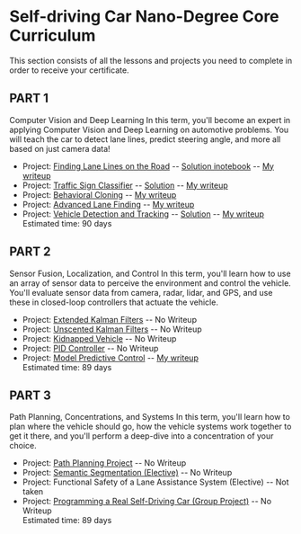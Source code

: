 # Self-driving Car Nano-Degree Core Curriculum
This section consists of all the lessons and projects you need to complete in order to receive your certificate.

## PART 1
Computer Vision and Deep Learning
In this term, you'll become an expert in applying Computer Vision and Deep Learning on automotive problems. You will teach the car to detect lane lines, predict steering angle, and more all based on just camera data!
  - Project: [Finding Lane Lines on the Road](https://github.com/jeffreylutz/Udacity-CarND-T1-P1-Lane-Lines) -- [Solution inotebook](https://github.com/jeffreylutz/Udacity-CarND-T1-P1-Lane-Lines/blob/master/P1.ipynb) -- [My writeup](https://github.com/jeffreylutz/Udacity-CarND-T1-P1-Lane-Lines/blob/master/CarND-LaneLines-P1_writeup.md)
  - Project: [Traffic Sign Classifier](https://github.com/jeffreylutz/Udacity-CarND-T1-P2-Traffic-Sign-Classifier) -- [Solution](https://github.com/jeffreylutz/Udacity-CarND-T1-P2-Traffic-Sign-Classifier/blob/master/Traffic_Sign_Classifier.ipynb) -- [My writeup](https://github.com/jeffreylutz/Udacity-CarND-T1-P2-Traffic-Sign-Classifier/blob/master/project_writeup.pdf)
  - Project: [Behavioral Cloning](https://github.com/jeffreylutz/Udacity-CarND-T1-P3-Behavioral-Cloning) -- [My writeup](https://github.com/jeffreylutz/Udacity-CarND-T1-P3-Behavioral-Cloning/blob/master/writeup.pdf)
  - Project: [Advanced Lane Finding](https://github.com/jeffreylutz/Udacity-CarND-T1-P4-Advanced-Lane-Lines) -- [My writeup](https://github.com/jeffreylutz/Udacity-CarND-T1-P4-Advanced-Lane-Lines/blob/master/project_writeup.pdf)
  - Project: [Vehicle Detection and Tracking](https://github.com/jeffreylutz/Udacity-CarND-T1-P5-Vehicle-Dectection) -- [Solution](https://github.com/jeffreylutz/Udacity-CarND-T1-P5-Vehicle-Dectection/blob/master/CarND-Vehicle-Detection.ipynb) -- [My writeup](https://github.com/jeffreylutz/Udacity-CarND-T1-P5-Vehicle-Dectection/blob/master/project_writeup.pdf)  
  Estimated time: 90 days

## PART 2
Sensor Fusion, Localization, and Control
In this term, you'll learn how to use an array of sensor data to perceive the environment and control the vehicle. You'll evaluate sensor data from camera, radar, lidar, and GPS, and use these in closed-loop controllers that actuate the vehicle.
  - Project: [Extended Kalman Filters](https://github.com/jeffreylutz/Udacity-CarND-T2-P1-Extended-Kalman-Filter) -- No Writeup
  - Project: [Unscented Kalman Filters](https://github.com/jeffreylutz/Udacity-CarND-T2-P2-Unscented-Kalman-Filter) -- No Writeup
  - Project: [Kidnapped Vehicle](https://github.com/jeffreylutz/Udacity-CarND-T2-P3-Kidnapped-Vehicle) -- No Writeup
  - Project: [PID Controller](https://github.com/jeffreylutz/Udacity-CarND-T2-P4-PID-Control) -- No Writeup
  - Project: [Model Predictive Control](https://github.com/jeffreylutz/Udacity-CarND-T2-P5-MPC) -- [My writeup](https://github.com/jeffreylutz/Udacity-CarND-T2-P5-MPC/blob/master/Writeup.md)  
  Estimated time: 89 days

## PART 3
Path Planning, Concentrations, and Systems
In this term, you'll learn how to plan where the vehicle should go, how the vehicle systems work together to get it there, and you'll perform a deep-dive into a concentration of your choice.
  - Project: [Path Planning Project](https://github.com/jeffreylutz/Udacity-CarND-T3-P1-Path-Planning) -- No Writeup
  - Project: [Semantic Segmentation (Elective)](https://github.com/jeffreylutz/Udacity-CarND-T3-P2-Semantic-Segmentation) -- No Writeup
  - Project: Functional Safety of a Lane Assistance System (Elective) -- Not taken
  - Project: [Programming a Real Self-Driving Car (Group Project)](https://github.com/jeffreylutz/Udacity-CarND-T3-P3-Capstone) -- No Writeup  
  Estimated time: 89 days
